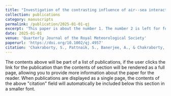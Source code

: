 ```yaml
---
title: "Investigation of the contrasting influence of air--sea interactions on the intensification process of pre-and post-monsoon tropical cyclones over the Bay of Bengal in a coupled model framework"
collection: publications
category: manuscripts
permalink: /publication/2025-01-01-qj
excerpt: 'This paper is about the number 1. The number 2 is left for future work.'
date: 2025-01-01
venue: 'Quarterly Journal of the Royal Meteorological Society'
paperurl: 'https://doi.org/10.1002/qj.4957'
citation: 'Chakraborty, S., Pattnaik, S., Banerjee, A., & Chakraborty, T. (2025b). Investigation of the contrasting influence of air–sea interactions on the intensification process of pre‐ and post‐monsoon tropical cyclones over the Bay of Bengal in a coupled model framework. Quarterly Journal of the Royal Meteorological Society. https://doi.org/10.1002/qj.4957'
---
```

The contents above will be part of a list of publications, if the user clicks the link for the publication than the contents of section will be rendered as a full page, allowing you to provide more information about the paper for the reader. When publications are displayed as a single page, the contents of the above "citation" field will automatically be included below this section in a smaller font.

